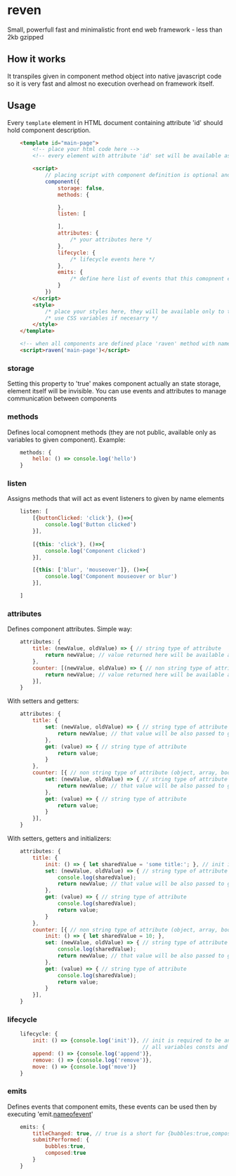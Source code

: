 # reven
Small, powerfull fast and minimalistic front end web framework - less than 2kb gzipped

## How it works
It transpiles given in component method object into native javascript code so it is very fast and almost no execution overhead on framework itself.

## Usage

Every `template` element in HTML document containing attribute 'id' should hold component description.
```html
    <template id="main-page">
        <!-- place your html code here -->
        <!-- every element with attribute 'id' set will be available as variable with same name to component methods -->

        <script> 
            // placing script with component definition is optional and necesarry if you need to define certain behavior of component
            component({
                storage: false,
                methods: {

                },
                listen: [

                ],
                attributes: {
                    /* your attributes here */
                },
                lifecycle: {
                    /* lifecycle events here */
                },
                emits: {
                    /* define here list of events that this comopnent emits */
                }
            })
        </script>
        <style>
            /* place your styles here, they will be available only to that component */
            /* use CSS variables if necesarry */
        </style>
    </template>

    <!-- when all components are defined place 'raven' method with name of main component to execute -->
    <script>raven('main-page')</script>

```

### storage

Setting this property to 'true' makes component actually an state storage, element itself will be invisible. You can use events and attributes to manage communication between components

### methods

Defines local comopnent methods (they are not public, available only as variables to given component). Example:
```javascript
    methods: {
        hello: () => console.log('hello')
    }
```

### listen
Assigns methods that will act as event listeners to given by name elements
```javascript
    listen: [
        [{buttonClicked: 'click'}, ()=>{
            console.log('Button clicked')
        }],
        
        [{this: 'click'}, ()=>{
            console.log('Component clicked')
        }],

        [{this: ['blur', 'mouseover']}, ()=>{
            console.log('Component mouseover or blur')
        }],

    ]
```

### attributes
Defines component attributes. Simple way:
```javascript
    attributes: {
        title: (newValue, oldValue) => { // string type of attribute
            return newValue; // value returned here will be available as oldValue with next run
        },
        counter: [(newValue, oldValue) => { // non string type of attribute (object, array, boolean...)
            return newValue; // value returned here will be available as oldValue with next run
        }],
    }
```
With setters and getters:
```javascript
    attributes: {
        title: {
            set: (newValue, oldValue) => { // string type of attribute
                return newValue; // that value will be also passed to getter in next run
            },
            get: (value) => { // string type of attribute
                return value;
            }
        },
        counter: [{ // non string type of attribute (object, array, boolean...)
            set: (newValue, oldValue) => { // string type of attribute
                return newValue; // that value will be also passed to getter in next run
            },
            get: (value) => { // string type of attribute
                return value;
            }
        }],
    }
```
With setters, getters and initializers:
```javascript
    attributes: {
        title: {
            init: () => { let sharedValue = 'some title:'; }, // init is required to be an arrow function w/o arguments
            set: (newValue, oldValue) => { // string type of attribute
                console.log(sharedValue);
                return newValue; // that value will be also passed to getter in next run
            },
            get: (value) => { // string type of attribute
                console.log(sharedValue);
                return value;
            }
        },
        counter: [{ // non string type of attribute (object, array, boolean...)
            init: () => { let sharedValue = 10; },
            set: (newValue, oldValue) => { // string type of attribute
                console.log(sharedValue);
                return newValue; // that value will be also passed to getter in next run
            },
            get: (value) => { // string type of attribute
                console.log(sharedValue);
                return value;
            }
        }],
    }
```

### lifecycle
```javascript
    lifecycle: {
        init: () => {console.log('init')}, // init is required to be an arrow function w/o arguments
                                           // all variables consts and let will be available to all component methods 
        append: () => {console.log('append')},
        remove: () => {console.log('remove')},
        move: () => {console.log('move')}
    }
```

### emits
Defines events that component emits, these events can be used then by executing 'emit.[nameofevent]()'

```javascript
    emits: {
        titleChanged: true, // true is a short for {bubbles:true,composed:true}
        submitPerformed: {
            bubbles:true,
            composed:true
        }
    }
```